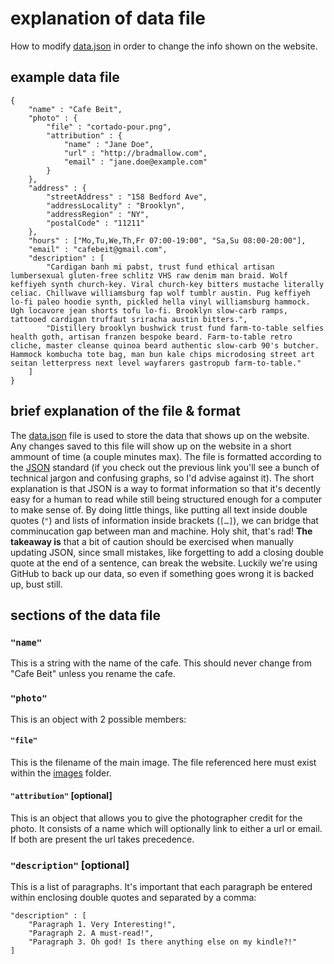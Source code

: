 explanation of data file
======
How to modify [data.json](https://github.com/briznad/cafebeit/blob/gh-pages/data/data.json) in order to change the info shown on the website.
## example data file
```
{
	"name" : "Cafe Beit",
	"photo" : {
		"file" : "cortado-pour.png",
		"attribution" : {
			"name" : "Jane Doe",
			"url" : "http://bradmallow.com",
            "email" : "jane.doe@example.com"
		}
	},
	"address" : {
		"streetAddress" : "158 Bedford Ave",
		"addressLocality" : "Brooklyn",
		"addressRegion" : "NY",
		"postalCode" : "11211"
	},
	"hours" : ["Mo,Tu,We,Th,Fr 07:00-19:00", "Sa,Su 08:00-20:00"],
	"email" : "cafebeit@gmail.com",
	"description" : [
		"Cardigan banh mi pabst, trust fund ethical artisan lumbersexual gluten-free schlitz VHS raw denim man braid. Wolf keffiyeh synth church-key. Viral church-key bitters mustache literally celiac. Chillwave williamsburg fap wolf tumblr austin. Pug keffiyeh lo-fi paleo hoodie synth, pickled hella vinyl williamsburg hammock. Ugh locavore jean shorts tofu lo-fi. Brooklyn slow-carb ramps, tattooed cardigan truffaut sriracha austin bitters.",
		"Distillery brooklyn bushwick trust fund farm-to-table selfies health goth, artisan franzen bespoke beard. Farm-to-table retro cliche, master cleanse quinoa beard authentic slow-carb 90's butcher. Hammock kombucha tote bag, man bun kale chips microdosing street art seitan letterpress next level wayfarers gastropub farm-to-table."
	]
}
```
## brief explanation of the file & format
The [data.json](https://github.com/briznad/cafebeit/blob/gh-pages/data/data.json) file is used to store the data that shows up on the website. Any changes saved to this file will show up on the website in a short ammount of time (a couple minutes max). The file is formatted according to the [JSON](http://www.json.org/) standard (if you check out the previous link you'll see a bunch of technical jargon and confusing graphs, so I'd advise against it). The short explanation is that JSON is a way to format information so that it's decently easy for a human to read while still being structured enough for a computer to make sense of. By doing little things, like putting all text inside double quotes (`"`) and lists of information inside brackets (`[…]`), we can bridge that comminucation gap between man and machine. Holy shit, that's rad! **The takeaway is** that a bit of caution should be exercised when manually updating JSON, since small mistakes, like forgetting to add a closing double quote at the end of a sentence, can break the website. Luckily we're using GitHub to back up our data, so even if something goes wrong it is backed up, bust still.
## sections of the data file
### `"name"`
This is a string with the name of the cafe. This should never change from "Cafe Beit" unless you rename the cafe.
### `"photo"`
This is an object with 2 possible members:
#### `"file"`
This is the filename of the main image. The file referenced here must exist within the [images](https://github.com/briznad/cafebeit/tree/gh-pages/assets/images) folder.

#### `"attribution"` [optional]
This is an object that allows you to give the photographer credit for the photo. It consists of a name which will optionally link to either a url or email. If both are present the url takes precedence.
### `"description"` [optional]
This is a list of paragraphs. It's important that each paragraph be entered within enclosing double quotes and separated by a comma:
```
"description" : [
	"Paragraph 1. Very Interesting!",
	"Paragraph 2. A must-read!",
	"Paragraph 3. Oh god! Is there anything else on my kindle?!"
]
```

